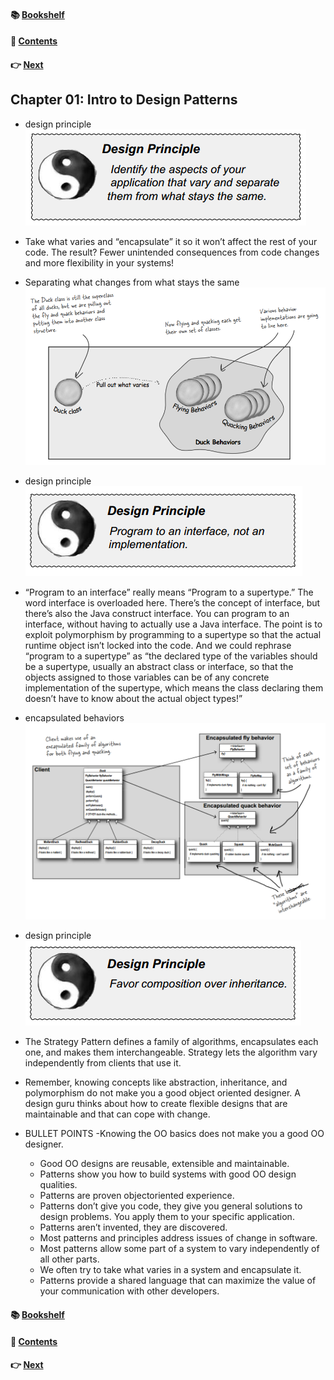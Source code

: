#### &#x1F4DA; [Bookshelf](../)
#### &#x1F4DC; [Contents](./README.md#contents)
#### &#x1F449; [Next](./Ch02_the_Observer_Pattern.md)

## Chapter 01: Intro to Design Patterns

- design principle  
![alt text](res/fig_1_1_Design_principle_1_1.PNG)  

- Take what varies and “encapsulate” it so it won’t affect the rest of your code. The result? Fewer unintended consequences
from code changes and more flexibility in your systems!


- Separating what changes from what stays the same  
![alt text](res/fig_1_2_Separate_changes.PNG)  

- design principle  
![alt text](res/fig_1_3_Design_principle_1_2.PNG)  

- “Program to an interface” really means “Program to a supertype.” The word interface is overloaded here. There’s the concept of interface, but there’s also the Java construct interface. You can program to an interface, without having to actually use a Java interface. The point is to exploit polymorphism by programming to a supertype so that the actual runtime object isn’t locked into the code. And we could rephrase “program to a supertype” as “the declared type of the variables should be a supertype, usually an abstract class or interface, so that the objects assigned to those variables can be of any concrete implementation of the supertype, which means the class declaring them doesn’t have to know about the actual object types!”

- encapsulated behaviors  
![alt text](res/fig_1_4_encapsulated_behaviors.PNG)  

- design principle  
![alt text](res/fig_1_5_Design_principle_1_3.PNG)  

- The Strategy Pattern defines a family of algorithms, encapsulates each one, and makes them interchangeable. Strategy lets the algorithm vary independently from clients that use it.

- Remember, knowing concepts like abstraction, inheritance, and polymorphism do not make you a good object oriented designer. A design guru thinks about how to create flexible designs that are maintainable and that can cope with change.

- BULLET POINTS
	-Knowing the OO basics does not make you a good OO designer.
	- Good OO designs are reusable, extensible and maintainable.
	- Patterns show you how to build systems with good OO design qualities.
	- Patterns are proven objectoriented experience.
	- Patterns don’t give you code, they give you general solutions to design problems. You apply them to your specific application.
	- Patterns aren’t invented, they are discovered.
	- Most patterns and principles address issues of change in software.
	- Most patterns allow some part of a system to vary independently of all other parts.
	- We often try to take what varies in a system and encapsulate it.
	- Patterns provide a shared language that can maximize the value of your communication with other developers.

#### &#x1F4DA; [Bookshelf](../)
#### &#x1F4DC; [Contents](./README.md#contents)
#### &#x1F449; [Next](./Ch02_the_Observer_Pattern.md)